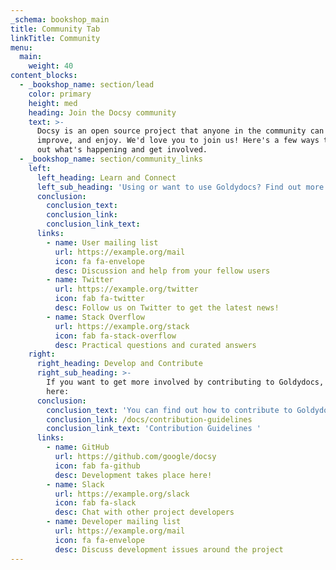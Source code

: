 ```yaml
---
_schema: bookshop_main
title: Community Tab
linkTitle: Community
menu:
  main:
    weight: 40
content_blocks:
  - _bookshop_name: section/lead
    color: primary
    height: med
    heading: Join the Docsy community
    text: >-
      Docsy is an open source project that anyone in the community can use,
      improve, and enjoy. We'd love you to join us! Here's a few ways to find
      out what's happening and get involved.
  - _bookshop_name: section/community_links
    left:
      left_heading: Learn and Connect
      left_sub_heading: 'Using or want to use Goldydocs? Find out more here:'
      conclusion:
        conclusion_text:
        conclusion_link:
        conclusion_link_text:
      links:
        - name: User mailing list
          url: https://example.org/mail
          icon: fa fa-envelope
          desc: Discussion and help from your fellow users
        - name: Twitter
          url: https://example.org/twitter
          icon: fab fa-twitter
          desc: Follow us on Twitter to get the latest news!
        - name: Stack Overflow
          url: https://example.org/stack
          icon: fab fa-stack-overflow
          desc: Practical questions and curated answers
    right:
      right_heading: Develop and Contribute
      right_sub_heading: >-
        If you want to get more involved by contributing to Goldydocs, join us
        here:
      conclusion:
        conclusion_text: 'You can find out how to contribute to Goldydocs in our '
        conclusion_link: /docs/contribution-guidelines
        conclusion_link_text: 'Contribution Guidelines '
      links:
        - name: GitHub
          url: https://github.com/google/docsy
          icon: fab fa-github
          desc: Development takes place here!
        - name: Slack
          url: https://example.org/slack
          icon: fab fa-slack
          desc: Chat with other project developers
        - name: Developer mailing list
          url: https://example.org/mail
          icon: fa fa-envelope
          desc: Discuss development issues around the project
---
```

<!--add blocks of content here to add more sections to the community page -->